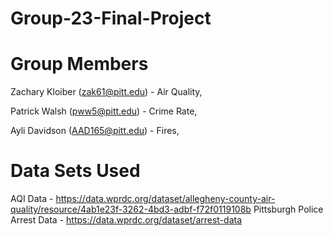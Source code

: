 # Group-23-Final-Project



# Group Members
Zachary Kloiber (zak61@pitt.edu) - Air Quality, 

Patrick Walsh (pww5@pitt.edu) - Crime Rate, 

Ayli Davidson (AAD165@pitt.edu) - Fires, 

# Data Sets Used
AQI Data - https://data.wprdc.org/dataset/allegheny-county-air-quality/resource/4ab1e23f-3262-4bd3-adbf-f72f0119108b
Pittsburgh Police Arrest Data - https://data.wprdc.org/dataset/arrest-data


